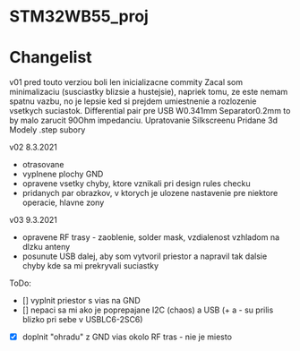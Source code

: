 # STM32WB55_proj

# Changelist
v01 
pred touto verziou boli len inicializacne commity
Zacal som minimalizaciu (susciastky blizsie a hustejsie), napriek tomu, ze este nemam spatnu vazbu, no je lepsie ked si prejdem umiestnenie a rozlozenie vsetkych suciastok.
Differential pair pre USB W0.341mm Separator0.2mm to by malo zarucit 90Ohm impedanciu.
Upratovanie Silkscreenu
Pridane 3d Modely .step subory

v02 8.3.2021
- otrasovane
- vyplnene plochy GND
- opravene vsetky chyby, ktore vznikali pri design rules checku
- pridanych par obrazkov, v ktorych je ulozene nastavenie pre niektore operacie, hlavne zony

v03 9.3.2021
- opravene RF trasy - zaoblenie, solder mask, vzdialenost vzhladom na dlzku anteny
- posunute USB dalej, aby som vytvoril priestor a napravil tak dalsie chyby kde sa mi prekryvali suciastky

ToDo:
- [] vyplnit priestor s vias na GND
- [] nepaci sa mi ako je poprepajane I2C (chaos) a USB (+ a - su prilis blizko pri sebe v USBLC6-2SC6)
- [x] doplnit "ohradu" z  GND vias okolo RF tras - nie je miesto
